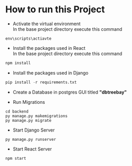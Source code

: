 # How to run this Project

- Activate the virtual environment  
  In the base project directory execute this command

```
env\scripts\actiavte
```

- Install the packages used in React  
  In the base project directory execute this command

```javascript
npm install
```

- Install the packages used in Django

```python
pip install -r requirements.txt
```

- Create a Database in postgres GUI titled **"dbtreebay"**

- Run Migrations

```
cd backend
py manage.py makemigrations
py manage.py migrate
```

- Start Django Server

```
py manage.py runserver
```

- Start React Server

```javascript
npm start
```
